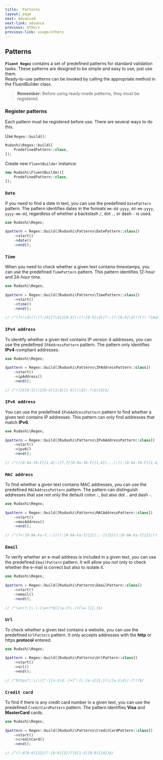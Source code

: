 ```yaml
---
title:  Patterns
layout: page
next: Advanced
next-link: advance
previous: Others
previous-link: usage/others
---
```


## Patterns

**`Fluent Regex`** contains a set of predefined patterns for standard validation tasks. These patterns are designed to be simple and easy to use, just use them.  
Ready-to-use patterns can be invoked by calling the appropriate method in the FluentBuilder class.

> **Remember:** Before using ready-made patterns, they must be registered.

### Register patterns

Each pattern must be registered before use. There are several ways to do this.

Use `Regex::build()`:

```php
Rudashi\Regex::build([
    PredefinedPattern::class,
]);
```

Create new `FluentBuilder` instance:

```php
new Rudashi\FluentBuilder([
    PredefinedPattern::class,
]);
```

### `Date`

If you need to find a date in text, you can use the predefined `DatePattern` pattern. The pattern identifies dates in the 
formats `mm-dd-yyyy`, `dd-mm-yyyy`, `yyyy-mm-dd`, regardless of whether a backslash `/`, dot `.`, or dash `-` is used.

```php
use Rudashi\Regex;
 
$pattern = Regex::build([Rudashi\Patterns\DatePattern::class])
    ->start()
    ->date()
    ->end();
 ```

### `Time`

When you need to check whether a given text contains timestamps, you can use the predefined `TimePattern` pattern. This pattern identifies 12-hour and 24-hour time.

```php
use Rudashi\Regex;
 
$pattern = Regex::build([Rudashi\Patterns\TimePattern::class])
    ->start()
    ->time()
    ->end();
 
// /^(?<!\d)(?:(?:[01]?\d|2[0-3]):(?:[0-5]\d)(?::(?:[0-5]\d))?(?! ?[AaPp][Mm])|(?:0?[1-9]|1[0-2]):(?:[0-5]\d)(?: ?[AaPp][Mm])?)$/
```

### `IPv4 address`

To identify whether a given text contains IP version 4 addresses, you can use the predefined `IPAddressPattern` pattern. The pattern only identifies **IPv4**-compliant addresses.

```php
use Rudashi\Regex;
 
$pattern = Regex::build([Rudashi\Patterns\IPAddressPattern::class])
    ->start()
    ->ipAddress()
    ->end();
 
// /^((25[0-5]|(2[0-4]|1\d|[1-9]|)\d)\.?\b){4}$/
```

### `IPv6 address`

You can use the predefined `IPv6AddressPattern` pattern to find whether a given text contains IP addresses. This pattern can only find addresses that match **IPv6**.

```php
use Rudashi\Regex;
 
$pattern = Regex::build([Rudashi\Patterns\IPv6AddressPattern::class])
    ->start()
    ->ipv6()
    ->end();
 
// /^(([0-9a-fA-F]{1,4}:){7,7}[0-9a-fA-F]{1,4}|...|:((:[0-9a-fA-F]{1,4}){1,7}|:))$/
```

### `MAC address`

To find whether a given text contains MAC addresses, you can use the predefined `MACAddressPattern` pattern. 
The pattern can distinguish addresses that use not only the default colon `:`, but also dot `.` and dash `-`.

```php
use Rudashi\Regex;
 
$pattern = Regex::build([Rudashi\Patterns\MACAddressPattern::class])
    ->start()
    ->macAddress()
    ->end();
 
// /^(?<![0-9A-Fa-f.:-])(?:[0-9A-Fa-f]{2}[:.-]){5}(?:[0-9A-Fa-f]{2})(?![0-9A-Fa-f:-])$/
```

### `Email`

To verify whether an e-mail address is included in a given text, you can use the predefined `EmailPattern` pattern. It will allow you not only to check whether the e-mail is correct but also to isolate it.

```php
use Rudashi\Regex;
 
$pattern = Regex::build([Rudashi\Patterns\EmailPattern::class])
    ->start()
    ->email()
    ->end();
 
// /^\w+(?:[\.\-]\w+)*@([\w-]+\.)+[\w-]{2,}$/
```

### `Url`

To check whether a given text contains a website, you can use the predefined `UrlPattern` pattern. It only accepts addresses with the **http** or https **protocol** entered.

```php
use Rudashi\Regex;
 
$pattern = Regex::build([Rudashi\Patterns\UrlPattern::class])
    ->start()
    ->url()
    ->end();
 
// /^https?\:\/\/[^-][a-z\d.-]+[^-]\.[a-z]{2,}(\/[a-z\d\/-]*)?$/
```

### `Credit card`

To find if there is any credit card number in a given text, you can use the predefined `CreditCardPattern` pattern. The pattern identifies **Visa** and **MasterCard** cards.

```php
use Rudashi\Regex;
 
$pattern = Regex::build([Rudashi\Patterns\CreditCardPattern::class])
    ->start()
    ->creditCard()
    ->end();
 
// /^(?:4[0-9]{12}(?:[0-9]{3})?|5[1-5][0-9]{14})$/
```
